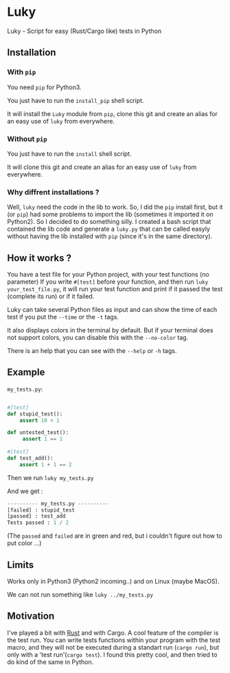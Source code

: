 # Luky
Luky - Script for easy (Rust/Cargo like) tests in Python

## Installation

### With ``pip``

You need ``pip`` for Python3.

You just have to run the ``install_pip`` shell script.

It will install the ``Luky`` module from ``pip``, clone this git and create an alias for an easy use of ``luky`` from everywhere.

### Without ``pip``

You just have to run the ``install`` shell script.

It will clone this git and create an alias for an easy use of ``luky`` from everywhere.

### Why diffrent installations ?

Well, ``luky`` need the code in the lib to work. So, I did the ``pip`` install first, but it (or ``pip``) had some problems to import the lib (sometimes it imported it on 
Python2). So I decided to do something silly. I created a bash script that contained the lib code and generate a ``luky.py`` that can be called easyly without having the lib installed with ``pip`` (since it's in the same directory).

## How it works ?

You have a test file for your Python project, with your test functions (no parameter)
If you write ``#[test]`` before your function, and then run ``luky your_test_file.py``,
it will run your test function and print if it passed the test (complete its run) or if it failed.

Luky can take several Python files as input and can show the time of each test if you put the ``--time`` or the ``-t`` tags.

It also displays colors in the terminal by default. But if your terminal does not support colors, you can disable this with the
``--no-color`` tag.

There is an help that you can see with the ``--help`` or ``-h`` tags.

## Example

``my_tests.py``:

```python

#[test]
def stupid_test():
    assert 10 < 1

def untested_test():
     assert 1 == 1
    
#[test]
def test_add():
    assert 1 + 1 == 2
```
Then we run ``luky my_tests.py``

And we get :

```python
---------- my_tests.py ----------
[failed] : stupid_test
[passed] : test_add
Tests passed : 1 / 2
```
(The ``passed`` and ``failed`` are in green and red, but i couldn't figure out how to put color ...)

## Limits

Works only in Python3 (Python2 incoming..) and on Linux (maybe MacOS).

We can not run something like ``luky ../my_tests.py``

## Motivation

I've played a bit with [Rust](http://www.rust-lang.org) and with Cargo. A cool feature of the compiler is the test run. You can write tests functions within your program with the test macro, and they will not be executed during a standart run (``cargo run``), but only with a 'test run'(``cargo test``). 
I found this pretty cool, and then tried to do kind of the same in Python.
